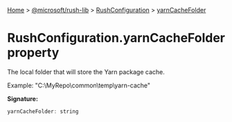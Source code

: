 [Home](./index) &gt; [@microsoft/rush-lib](./rush-lib.md) &gt; [RushConfiguration](./rush-lib.rushconfiguration.md) &gt; [yarnCacheFolder](./rush-lib.rushconfiguration.yarncachefolder.md)

# RushConfiguration.yarnCacheFolder property

The local folder that will store the Yarn package cache.

Example: "C:\\MyRepo\\common\\temp\\yarn-cache"

**Signature:**
```javascript
yarnCacheFolder: string
```
